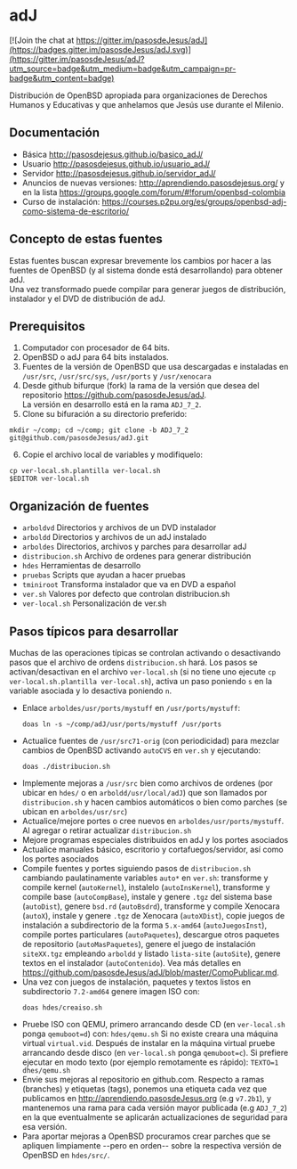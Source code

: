 adJ
===

[![Join the chat at https://gitter.im/pasosdeJesus/adJ](https://badges.gitter.im/pasosdeJesus/adJ.svg)](https://gitter.im/pasosdeJesus/adJ?utm_source=badge&utm_medium=badge&utm_campaign=pr-badge&utm_content=badge)

Distribución de OpenBSD apropiada para organizaciones de Derechos Humanos 
y Educativas y que anhelamos que Jesús use durante el Milenio.

Documentación
-------------


* Básica <http://pasosdejesus.github.io/basico_adJ/>
* Usuario <http://pasosdejesus.github.io/usuario_adJ/>
* Servidor <http://pasosdejesus.github.io/servidor_adJ/>
* Anuncios de nuevas versiones: <http://aprendiendo.pasosdejesus.org/> y en la lista <https://groups.google.com/forum/#!forum/openbsd-colombia>
* Curso de instalación: <https://courses.p2pu.org/es/groups/openbsd-adj-como-sistema-de-escritorio/>

Concepto de estas fuentes
-------------------------

Estas fuentes buscan expresar brevemente los cambios por hacer a las 
fuentes de OpenBSD (y al sistema donde está desarrollando) para obtener adJ.  
Una vez transformado puede compilar para generar juegos de distribución, 
instalador y el DVD de distribución de adJ.


Prerequisitos
-------------

1. Computador con procesador de 64 bits.
2. OpenBSD o adJ para 64 bits instalados.
3. Fuentes de la versión de OpenBSD que usa descargadas e instaladas 
   en ```/usr/src```, ```/usr/src/sys```, ```/usr/ports``` y 
   ```/usr/xenocara```
4. Desde github bifurque (fork) la rama de la versión que desea del 
   repositorio <https://github.com/pasosdeJesus/adJ>.  
   La versión en desarrollo está en la rama
   ```ADJ_7_2```.
5. Clone su bifuración a su directorio preferido:
```
mkdir ~/comp; cd ~/comp; git clone -b ADJ_7_2 git@github.com/pasosdeJesus/adJ.git
```
6. Copie el archivo local de variables y modifiquelo:
```
cp ver-local.sh.plantilla ver-local.sh
$EDITOR ver-local.sh
```


Organización de fuentes
-----------------------

- ```arboldvd```   Directorios y archivos de un DVD instalador
- ```arboldd```    Directorios y archivos de un adJ instalado
- ```arboldes```   Directorios, archivos y parches para desarrollar adJ
- ```distribucion.sh```	Archivo de ordenes para generar distribución
- ```hdes```       Herramientas de desarrollo
- ```pruebas```    Scripts que ayudan a hacer pruebas
- ```tminiroot```  Transforma instalador que va en DVD a español
- ```ver.sh```     Valores por defecto que controlan distribucion.sh
- ```ver-local.sh```		Personalización de ver.sh



Pasos típicos para desarrollar
------------------------------

Muchas de las operaciones típicas se controlan activando o desactivando pasos 
que el archivo de ordens ```distribucion.sh``` hará.  Los pasos se 
activan/desactivan en el archivo ```ver-local.sh``` (si no tiene uno ejecute 
```cp ver-local.sh.plantilla ver-local.sh```), activa un paso poniendo ```s``` 
en la variable asociada y lo desactiva poniendo ```n```.

* Enlace ```arboldes/usr/ports/mystuff``` en ```/usr/ports/mystuff```:  
	```
	doas ln -s ~/comp/adJ/usr/ports/mystuff /usr/ports
	```
* Actualice fuentes de ```/usr/src71-orig``` (con periodicidad) para mezclar 
  cambios de OpenBSD activando ```autoCVS``` en ```ver.sh``` y ejecutando:
	```
	doas ./distribucion.sh
	```
* Implemente mejoras a ```/usr/src``` bien como archivos de ordenes (por 
  ubicar en ```hdes/``` o en ```arboldd/usr/local/adJ```) que son llamados 
  por ```distribucion.sh``` y hacen cambios automáticos  o bien como 
  parches (se ubican en ```arboldes/usr/src```)
* Actualice/mejore portes o cree nuevos en ```arboldes/usr/ports/mystuff```.  
  Al agregar o retirar actualizar ```distribucion.sh```
* Mejore programas especiales distribuidos en adJ y los portes asociados
* Actualice manuales básico, escritorio y cortafuegos/servidor, así como los 
  portes asociados
* Compile fuentes y portes siguiendo pasos de ```distribucion.sh``` cambiando 
  paulatinamente variables ```auto*``` en ```ver.sh```: transforme y compile 
  kernel (```autoKernel```), instalelo (```autoInsKernel```), transforme y 
  compile base (```autoCompBase```), instale y genere ```.tgz``` del 
  sistema base (```autoDist```), genere ```bsd.rd``` (```autoBsdrd```), 
  transforme y compile Xenocara (```autoX```), instale y genere ```.tgz``` de 
  Xenocara (```autoXDist```), copie juegos de instalación a subdirectorio 
  de la forma ```5.x-amd64``` (```autoJuegosInst```), compile portes 
  particulares (```autoPaquetes```), descargue otros paquetes de 
  repositorio (```autoMasPaquetes```), genere el juego de instalación 
  ```siteXX.tgz``` empleando ```arboldd``` y listado ```lista-site``` 
  (```autoSite```), genere textos en el instalador (```autoContenido```).
  Vea más detalles en <https://github.com/pasosdeJesus/adJ/blob/master/ComoPublicar.md>.
* Una vez con juegos de instalación, paquetes y textos listos en 
  subdirectorio ```7.2-amd64``` genere imagen ISO con: 
	```
	doas hdes/creaiso.sh
	```
* Pruebe ISO con QEMU, primero arrancando desde CD (en ```ver-local.sh``` 
  ponga ```qemuboot=d```) con: 
	```hdes/qemu.sh```
  Si no existe creara una máquina virtual ```virtual.vid```.  Después 
  de instalar en la máquina virtual pruebe arrancando desde disco (en 
  ```ver-local.sh``` ponga ```qemuboot=c```).   Si prefiere ejecutar en 
  modo texto (por ejemplo remotamente es rápido): 
	```TEXTO=1 dhes/qemu.sh```
* Envie sus mejoras al repositorio en github.com.  Respecto a ramas 
  (branches) y etiquetas (tags), ponemos una etiqueta cada vez que 
  publicamos en <http://aprendiendo.pasosdeJesus.org> (e.g ```v7.2b1```), 
  y mantenemos una rama para cada versión mayor publicada (e.g ```ADJ_7_2```) 
  en la que eventualmente se aplicarán actualizaciones de seguridad para esa 
  versión.
* Para aportar mejoras a OpenBSD procuramos crear parches que se apliquen 
  limpiamente --pero en orden-- sobre la respectiva versión de OpenBSD 
  en ```hdes/src/```.

